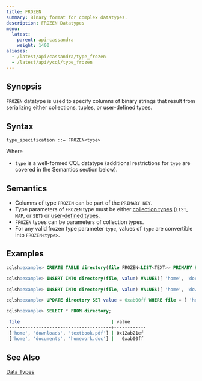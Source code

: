 ```yaml
---
title: FROZEN
summary: Binary format for complex datatypes.
description: FROZEN Datatypes
menu:
  latest:
    parent: api-cassandra
    weight: 1400
aliases:
  - /latest/api/cassandra/type_frozen
  - /latest/api/ycql/type_frozen
---
```


## Synopsis
`FROZEN` datatype is used to specify columns of binary strings that result from serializing either collections, tuples, or user-defined types.

## Syntax
```
type_specification ::= FROZEN<type>
```
Where

- `type` is a well-formed CQL datatype (additional restrictions for `type` are covered in the Semantics section below).

## Semantics

- Columns of type `FROZEN` can be part of the `PRIMARY KEY`.
- Type parameters of `FROZEN` type must be either [collection types](../type_collection) (`LIST`, `MAP`, or `SET`) or [user-defined types](../ddl_create_type).
- `FROZEN` types can be parameters of collection types.
- For any valid frozen type parameter `type`, values of `type` are convertible into `FROZEN<type>`.

## Examples

```{.sql .copy .separator-gt}
cqlsh:example> CREATE TABLE directory(file FROZEN<LIST<TEXT>> PRIMARY KEY, value BLOB);
```
```{.sql .copy .separator-gt}
cqlsh:example> INSERT INTO directory(file, value) VALUES([ 'home', 'documents', 'homework.doc' ], 0x);
```
```{.sql .copy .separator-gt}
cqlsh:example> INSERT INTO directory(file, value) VALUES([ 'home', 'downloads', 'textbook.pdf' ], 0x12ab21ef);
```
```{.sql .copy .separator-gt}
cqlsh:example> UPDATE directory SET value = 0xab00ff WHERE file = [ 'home', 'documents', 'homework.doc' ];
```
```{.sql .copy .separator-gt}
cqlsh:example> SELECT * FROM directory;
```
```sh
 file                                  | value
---------------------------------------+------------
 ['home', 'downloads', 'textbook.pdf'] | 0x12ab21ef
 ['home', 'documents', 'homework.doc'] |   0xab00ff
 ```

## See Also

[Data Types](..#datatypes)
